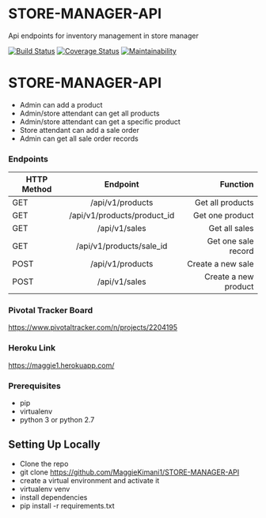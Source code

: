 # STORE-MANAGER-API
Api endpoints for inventory management in store manager

[![Build Status](https://travis-ci.com/MaggieKimani1/STORE-MANAGER-API.svg?branch=ch-add-travis-161340662)](https://travis-ci.com/MaggieKimani1/STORE-MANAGER-API)
[![Coverage Status](https://coveralls.io/repos/github/MaggieKimani1/STORE-MANAGER-API/badge.svg?branch=master)](https://coveralls.io/github/MaggieKimani1/STORE-MANAGER-API?branch=master)
[![Maintainability](https://api.codeclimate.com/v1/badges/a99a88d28ad37a79dbf6/maintainability)](https://codeclimate.com/github/codeclimate/codeclimate/maintainability)

# STORE-MANAGER-API
- Admin can add a product
- Admin/store attendant can get all products
- Admin/store attendant can get a specific product
- Store attendant can add a sale order
- Admin can get all sale order records

### Endpoints

| HTTP Method   |     Endpoint                |     Function            |
| ------------- |:--------------------------: | -----------------------:|
| GET           | /api/v1/products            |   Get all products      |
| GET           | /api/v1/products/product_id |   Get one product       |
| GET           | /api/v1/sales               |   Get all sales         |
| GET           | /api/v1/products/sale_id    |   Get one sale record   |
| POST          | /api/v1/products            |   Create a new sale     |
| POST          | /api/v1/sales               |   Create a new product  |

### Pivotal Tracker Board
https://www.pivotaltracker.com/n/projects/2204195

### Heroku Link
https://maggie1.herokuapp.com/

### Prerequisites
- pip
- virtualenv
- python 3 or python 2.7

## Setting Up Locally
- Clone the repo
- git clone https://github.com/MaggieKimani1/STORE-MANAGER-API
- create a virtual environment and activate it 
- virtualenv venv
- install dependencies 
- pip install -r requirements.txt
